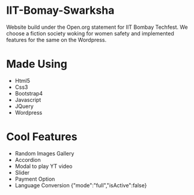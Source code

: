 # IIT-Bomay-Swarksha

Website build under the Open.org statement for IIT Bombay Techfest.
We choose a fiction society woking for women safety and implemented features for the same on the Wordpress.

# Made Using
* Html5
* Css3
* Bootstrap4
* Javascript
* JQuery
* Wordpress


# Cool Features
* Random Images Gallery
* Accordion
* Modal to play YT video
* Slider
* Payment Option
* Language Conversion
{"mode":"full","isActive":false}
